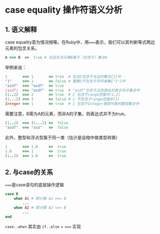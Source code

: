 # case equality 操作符语义分析
## 1. 语义解释
case equality意为情况相等。在Ruby中，用`===`表示，我们可以其判断等式两边元素的包含关系。
```ruby
A === B  =>  true # 当且仅当元素B属于（包含于）集合A
```
举例来说：
```ruby
1       === 1       => true  # 右边1包含于左边的集合{1}中
"1"     === 1       => false # 整数1不包含于字符串集{"1"}中
"asdf"  === "asdf"  => true 
/asdf/  === "asdf"  => true  # "asdf"包含于正则表达式表示句子集合中
(1..2)  === 2       => true  # 2 包含于range范围中(1,2)
(1...2) === 2       => false # 2 不包含于range范围中(1)
Integer === 1       => true  # 1 包含于Integer类型代表的整型集合中
```
需要注意，B需为A的元素，而非A的子集，则表达式并不为true。
```ruby
(1..2)  === (1...2) =>  false
"asdf"  === "asd"   =>  false 
```
此外，整型和浮点型属于同一类（估计是会暗中做类型转换）
```ruby
1       === 1.0     =>  true
1.0     === 1       =>  true
(1..2)  === 1.0     =>  true
```

## 2. 与case的关系
`===`是case语句的底层操作逻辑
```ruby
case B 
    when A1 # 即计算 A1 === B
        ...
    when A2 # 即计算 A2 === B
        ...
end
```
`case..when` 其实由 `if..else` + `===` 实现 